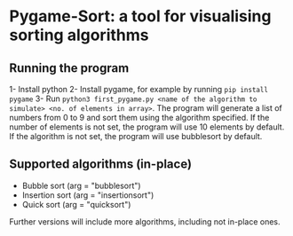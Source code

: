# Pygame-Sort: a tool for visualising sorting algorithms

## Running the program
1- Install python
2- Install pygame, for example by running `pip install pygame`
3- Run `python3 first_pygame.py <name of the algorithm to simulate> <no. of elements in array>`.
The program will generate a list of numbers from 0 to 9 and sort them using the algorithm specified.
If the number of elements is not set, the program will use 10 elements by default.
If the algorithm is not set, the program will use bubblesort by default.

## Supported algorithms (in-place)
- Bubble sort (arg = "bubblesort")
- Insertion sort (arg = "insertionsort")
- Quick sort (arg = "quicksort")

Further versions will include more algorithms, including not in-place ones.